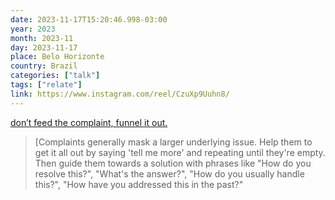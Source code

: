 ```yaml
---
date: 2023-11-17T15:20:46.998-03:00
year: 2023
month: 2023-11
day: 2023-11-17
place: Belo Horizonte
country: Brazil
categories: ["talk"]
tags: ["relate"]
link: https://www.instagram.com/reel/CzuXp9Uuhn8/
---
```

[don’t feed the complaint, funnel it out.](https://www.instagram.com/reel/CzuXp9Uuhn8/)

> [Complaints generally mask a larger underlying issue. Help them to get it all out by saying 'tell me more' and repeating until they're empty. Then guide them towards a solution with phrases like "How do you resolve this?", "What's the answer?", "How do you usually handle this?", "How have you addressed this in the past?"
